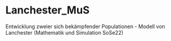 # Lanchester_MuS
Entwicklung zweier sich bekämpfender Populationen - Modell von Lanchester (Mathematik und Simulation SoSe22)

